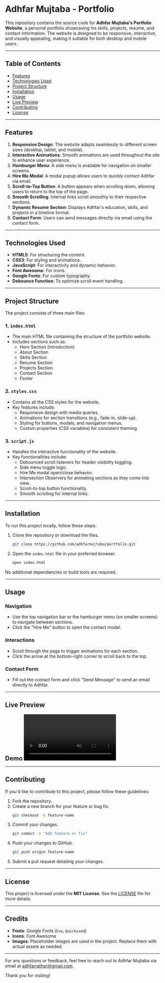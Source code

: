 # Adhfar Mujtaba - Portfolio

This repository contains the source code for **Adhfar Mujtaba's Portfolio Website**, a personal portfolio showcasing his skills, projects, resume, and contact information. The website is designed to be responsive, interactive, and visually appealing, making it suitable for both desktop and mobile users.

---

## Table of Contents

- [Features](#features)
- [Technologies Used](#technologies-used)
- [Project Structure](#project-structure)
- [Installation](#installation)
- [Usage](#usage)
- [Live Preview](#live-preview)
- [Contributing](#contributing)
- [License](#license)

---

## Features

1. **Responsive Design**: The website adapts seamlessly to different screen sizes (desktop, tablet, and mobile).
2. **Interactive Animations**: Smooth animations are used throughout the site to enhance user experience.
3. **Hamburger Menu**: A side menu is available for navigation on smaller screens.
4. **Hire Me Modal**: A modal popup allows users to quickly contact Adhfar via email.
5. **Scroll-to-Top Button**: A button appears when scrolling down, allowing users to return to the top of the page.
6. **Smooth Scrolling**: Internal links scroll smoothly to their respective sections.
7. **Dynamic Resume Section**: Displays Adhfar's education, skills, and projects in a timeline format.
8. **Contact Form**: Users can send messages directly via email using the contact form.

---

## Technologies Used

- **HTML5**: For structuring the content.
- **CSS3**: For styling and animations.
- **JavaScript**: For interactivity and dynamic behavior.
- **Font Awesome**: For icons.
- **Google Fonts**: For custom typography.
- **Debounce Function**: To optimize scroll event handling.

---

## Project Structure

The project consists of three main files:

### 1. `index.html`
- The main HTML file containing the structure of the portfolio website.
- Includes sections such as:
  - Hero Section (introduction)
  - About Section
  - Skills Section
  - Resume Section
  - Projects Section
  - Contact Section
  - Footer

### 2. `styles.css`
- Contains all the CSS styles for the website.
- Key features include:
  - Responsive design with media queries.
  - Animations for section transitions (e.g., fade-in, slide-up).
  - Styling for buttons, modals, and navigation menus.
  - Custom properties (CSS variables) for consistent theming.

### 3. `script.js`
- Handles the interactive functionality of the website.
- Key functionalities include:
  - Debounced scroll listeners for header visibility toggling.
  - Side menu toggle logic.
  - Hire Me modal open/close behavior.
  - Intersection Observers for animating sections as they come into view.
  - Scroll-to-top button functionality.
  - Smooth scrolling for internal links.

---

## Installation

To run this project locally, follow these steps:

1. Clone the repository or download the files.
   ```bash
   git clone https://github.com/adhfarmujtaba/portfolio.git
   ```
2. Open the `index.html` file in your preferred browser.
   ```bash
   open index.html
   ```

No additional dependencies or build tools are required.

---

## Usage

### Navigation
- Use the top navigation bar or the hamburger menu (on smaller screens) to navigate between sections.
- Click the "Hire Me" button to open the contact modal.

### Interactions
- Scroll through the page to trigger animations for each section.
- Click the arrow at the bottom-right corner to scroll back to the top.

### Contact Form
- Fill out the contact form and click "Send Message" to send an email directly to Adhfar.

---

## Live Preview 

<a hreh="https://stupendous-klepon-ea6eb9.netlify.app/adhfar%20mujtaba%20-portfolio.mp4" style="text-decoration:none; font-size: 20px; font-weight: bold;">Demo</a>
<video src="https://stupendous-klepon-ea6eb9.netlify.app/adhfar%20mujtaba%20-portfolio.mp4"></video>

---

## Contributing

If you'd like to contribute to this project, please follow these guidelines:

1. Fork the repository.
2. Create a new branch for your feature or bug fix.
   ```bash
   git checkout -b feature-name
   ```
3. Commit your changes.
   ```bash
   git commit -m "Add feature or fix"
   ```
4. Push your changes to GitHub.
   ```bash
   git push origin feature-name
   ```
5. Submit a pull request detailing your changes.

---

## License

This project is licensed under the **MIT License**. See the [LICENSE](LICENSE) file for more details.

---

## Credits

- **Fonts**: Google Fonts (`Exo`, `Quicksand`)
- **Icons**: Font Awesome
- **Images**: Placeholder images are used in the project. Replace them with actual assets as needed.

---

For any questions or feedback, feel free to reach out to Adhfar Mujtaba via email at [adhfarrather@gmail.com](mailto:adhfarrather@gmail.com).

Thank you for visiting!